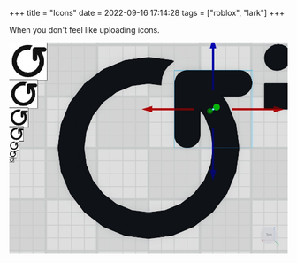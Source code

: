 +++
title = "Icons"
date = 2022-09-16 17:14:28
tags = ["roblox", "lark"]
+++

When you don't feel like uploading icons.

![](00.jpg)

